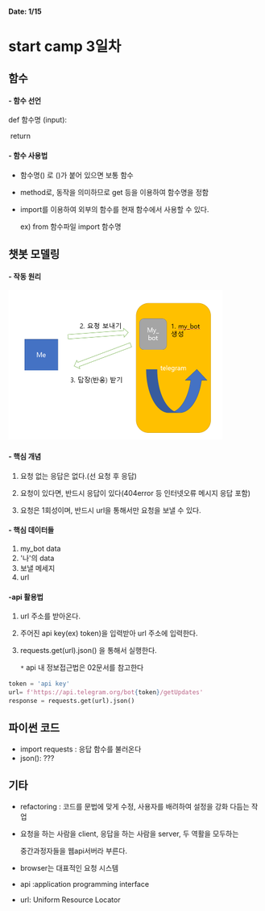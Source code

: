 #### Date: 1/15

# start camp 3일차



## 함수

####  - 함수 선언

def 함수명 (input):

​	return 



####  - 함수 사용법

- 함수명() 로 ()가 붙어 있으면 보통 함수

- method로, 동작을 의미하므로 get 등을 이용하여 함수명을 정함

- import를 이용하여 외부의 함수를 현재 함수에서 사용할 수 있다.

  ex) from 함수파일 import 함수명



##  챗봇 모델링

#### - 작동 원리

<img src="03_startcamp3.assets/image-20210119234401230.png" alt="image-20210119234401230" style="zoom:50%;" />

#### - 핵심 개념

1. 요청 없는 응답은 없다.(선 요청 후 응답)

2. 요청이 있다면, 반드시 응답이 있다(404error 등 인터넷오류 메시지 응답 포함)

3. 요청은 1회성이며, 반드시 url을 통해서만 요청을 보낼 수 있다.

   

#### - 핵심 데이터들

1. my_bot data
2. '나'의 data
3. 보낼 메세지
4. url
   

#### -api 활용법

1. url 주소를 받아온다.

2. 주어진 api key(ex) token)을 입력받아 url 주소에 입력한다.

3. requests.get(url).json() 을 통해서 실행한다.

   `*` api 내 정보접근법은 02문서를 참고한다 

````python
token = 'api key' 
url= f'https://api.telegram.org/bot{token}/getUpdates' 
response = requests.get(url).json() 
````





## 파이썬 코드

- import requests : 응답 함수를 불러온다
- json(): ???




##   기타

- refactoring : 코드를 문법에 맞게 수정, 사용자를 배려하여 설정을 강화 다듬는 작업

- 요청을 하는 사람을 client, 응답을 하는 사람을 server, 두 역활을 모두하는 

  중간과정자들을 웹api서버라 부른다.

- browser는 대표적인 요청 시스템

- api :application programming interface

- url: Uniform Resource Locator 

